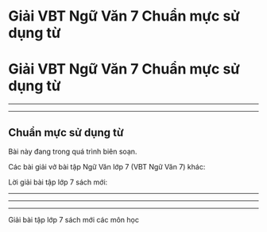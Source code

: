 # Giải VBT Ngữ Văn 7 Chuẩn mực sử dụng từ

# Giải VBT Ngữ Văn 7 Chuẩn mực sử dụng từ

* * *

* * *

## Chuẩn mực sử dụng từ

Bài này đang trong quá trình biên soạn.

Các bài giải vở bài tập Ngữ Văn lớp 7 (VBT Ngữ Văn 7) khác:

Lời giải bài tập lớp 7 sách mới:

* * *

* * *

* * *

Giải bài tập lớp 7 sách mới các môn học
